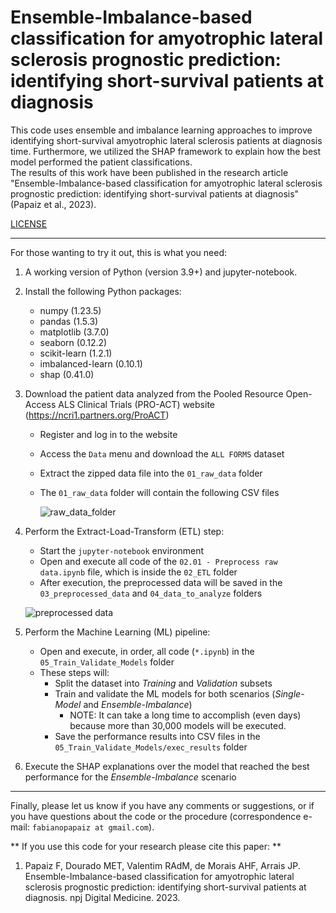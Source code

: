 # Ensemble-Imbalance-based classification for amyotrophic lateral sclerosis prognostic prediction: identifying short-survival patients at diagnosis


This code uses ensemble and imbalance learning approaches to improve identifying short-survival amyotrophic lateral sclerosis patients at diagnosis time. Furthermore, we utilized the SHAP framework to explain how the best model performed the patient classifications.  
The results of this work have been published in the research article "Ensemble-Imbalance-based classification for amyotrophic lateral sclerosis prognostic prediction: identifying short-survival patients at diagnosis" (Papaiz et al., 2023).

[LICENSE](LICENSE.md)

---
For those wanting to try it out, this is what you need:
1) A working version of Python (version 3.9+) and jupyter-notebook.
2) Install the following Python packages:
    - numpy (1.23.5)
    - pandas (1.5.3)
    - matplotlib (3.7.0)
    - seaborn (0.12.2)
    - scikit-learn (1.2.1)
    - imbalanced-learn (0.10.1)
    - shap (0.41.0) 
3) Download the patient data analyzed from the Pooled Resource Open-Access ALS Clinical Trials (PRO-ACT) website (https://ncri1.partners.org/ProACT)
    - Register and log in to the website
    - Access the `Data` menu and download the `ALL FORMS` dataset
    - Extract the zipped data file into the `01_raw_data` folder
    - The `01_raw_data` folder will contain the following CSV files
      
      ![raw_data_folder](https://github.com/fabianopapaiz/als_prognosis_using_ensemble_imbalance/assets/16102250/dc9c533d-8152-44f0-b0f4-5b9112f34e04)
      
4) Perform the Extract-Load-Transform (ETL) step:    
    - Start the `jupyter-notebook` environment 
    - Open and execute all code of the `02.01 - Preprocess raw data.ipynb` file, which is inside the `02_ETL` folder
    - After execution, the preprocessed data will be saved in the `03_preprocessed_data` and `04_data_to_analyze` folders

    ![preprocessed data](https://github.com/fabianopapaiz/als_prognosis_using_ensemble_imbalance/assets/16102250/b86b4ecd-1f3d-44b4-aa54-ceb1b8860f3f)

5) Perform the Machine Learning (ML) pipeline:
    - Open and execute, in order, all code (`*.ipynb`) in the `05_Train_Validate_Models` folder
    - These steps will:
        - Split the dataset into _Training_ and _Validation_ subsets 
        - Train and validate the ML models for both scenarios (_Single-Model_ and _Ensemble-Imbalance_)
           - NOTE: It can take a long time to accomplish (even days) because more than 30,000 models will be executed.
        - Save the performance results into CSV files in the `05_Train_Validate_Models/exec_results` folder

6) Execute the SHAP explanations over the model that reached the best performance for the _Ensemble-Imbalance_ scenario

---
Finally, please let us know if you have any comments or suggestions, or if you have questions about the code or the procedure (correspondence e-mail: `fabianopapaiz at gmail.com`). 

** If you use this code for your research please cite this paper: **

1) Papaiz F, Dourado MET, Valentim RAdM, de Morais AHF, Arrais JP. Ensemble-Imbalance-based classification for amyotrophic lateral sclerosis prognostic prediction: identifying short-survival patients at diagnosis. npj Digital Medicine. 2023. 
